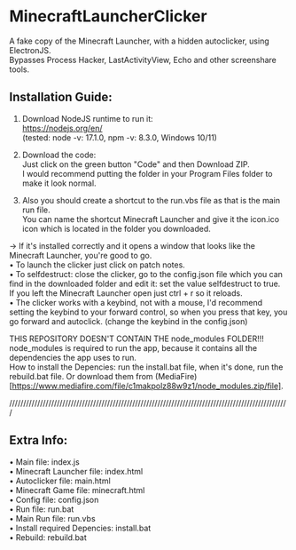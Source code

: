 # MinecraftLauncherClicker
A fake copy of the Minecraft Launcher, with a hidden autoclicker, using ElectronJS.  
Bypasses Process Hacker, LastActivityView, Echo and other screenshare tools.  

## Installation Guide:

1. Download NodeJS runtime to run it:  
https://nodejs.org/en/  
(tested: node -v: 17.1.0, npm -v: 8.3.0, Windows 10/11)  

2. Download the code:  
Just click on the green button "Code" and then Download ZIP.  
I would recommend putting the folder in your Program Files folder to make it look normal.  

3. Also you should create a shortcut to the run.vbs file as that is the main run file.  
You can name the shortcut Minecraft Launcher and give it the icon.ico icon which is located in the folder you downloaded.  

-> If it's installed correctly and it opens a window that looks like the Minecraft Launcher, you're good to go.  
• To launch the clicker just click on patch notes.  
• To selfdestruct: close the clicker, go to the config.json file which you can find in the downloaded folder and edit it: set the value selfdestruct to true.  
If you left the Minecraft Launcher open just ctrl + r so it reloads.  
• The clicker works with a keybind, not with a mouse, I'd recommend setting the keybind to your forward control, so when you press that key, you go forward and autoclick. (change the keybind in the config.json)  

THIS REPOSITORY DOESN'T CONTAIN THE node_modules FOLDER!!!  
node_modules is required to run the app, because it contains all the dependencies the app uses to run.  
How to install the Depencies: run the install.bat file, when it's done, run the rebuild.bat file. 
Or download them from (MediaFire)[https://www.mediafire.com/file/c1makpolz88w9z1/node_modules.zip/file]. 

////////////////////////////////////////////////////////////////////////////////////////////////////  

## Extra Info:  
• Main file: index.js  
• Minecraft Launcher file: index.html  
• Autoclicker file: main.html  
• Minecraft Game file: minecraft.html  
• Config file: config.json  
• Run file: run.bat  
• Main Run file: run.vbs  
• Install required Depencies: install.bat  
• Rebuild: rebuild.bat  
